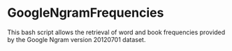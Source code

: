 # GoogleNgramFrequencies
This bash script allows the retrieval of word and book frequencies provided by the Google Ngram version 20120701 dataset.
